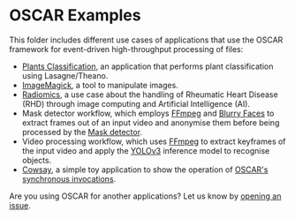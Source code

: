 # OSCAR Examples

This folder includes different use cases of applications that use the OSCAR framework for event-driven high-throughput processing of files:

* [Plants Classification](https://github.com/indigo-dc/plant-classification-theano), an application that performs plant classification using Lasagne/Theano.  
* [ImageMagick](https://www.imagemagick.org), a tool to manipulate images.
* [Radiomics](https://github.com/eubr-atmosphere/radiomics), a use case about the handling of Rheumatic Heart Disease (RHD) through image computing and Artificial Intelligence (AI).
* Mask detector workflow, which employs [FFmpeg](https://ffmpeg.org/) and [Blurry Faces](https://github.com/asmaamirkhan/BlurryFaces) to extract frames out of an input video and anonymise them before being processed by the [Mask detector](https://github.com/adityap27/face-mask-detector).
* Video processing workflow, which uses [FFmpeg](https://ffmpeg.org/) to extract keyframes of the input video and apply the [YOLOv3](https://pjreddie.com/darknet/yolo/) inference model to recognise objects.
* [Cowsay](https://en.wikipedia.org/wiki/Cowsay), a simple toy application to show the operation of [OSCAR's synchronous invocations](https://docs.oscar.grycap.net/invoking/#synchronous-invocations).

Are you using OSCAR for another applications? Let us know by [opening an issue](https://github.com/grycap/oscar/issues). 
